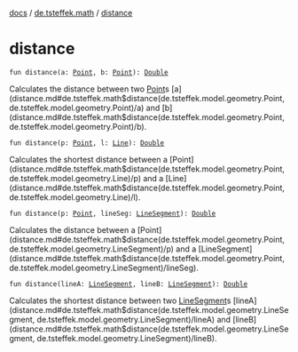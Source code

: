 [docs](../index.md) / [de.tsteffek.math](index.md) / [distance](./distance.md)

# distance

`fun distance(a: `[`Point`](../de.tsteffek.model.geometry/-point/index.md)`, b: `[`Point`](../de.tsteffek.model.geometry/-point/index.md)`): `[`Double`](https://kotlinlang.org/api/latest/jvm/stdlib/kotlin/-double/index.html)

Calculates the distance between two [Point](../de.tsteffek.model.geometry/-point/index.md)s [a](distance.md#de.tsteffek.math$distance(de.tsteffek.model.geometry.Point, de.tsteffek.model.geometry.Point)/a) and [b](distance.md#de.tsteffek.math$distance(de.tsteffek.model.geometry.Point, de.tsteffek.model.geometry.Point)/b).

`fun distance(p: `[`Point`](../de.tsteffek.model.geometry/-point/index.md)`, l: `[`Line`](../de.tsteffek.model.geometry/-line/index.md)`): `[`Double`](https://kotlinlang.org/api/latest/jvm/stdlib/kotlin/-double/index.html)

Calculates the shortest distance between a [Point](distance.md#de.tsteffek.math$distance(de.tsteffek.model.geometry.Point, de.tsteffek.model.geometry.Line)/p) and a [Line](distance.md#de.tsteffek.math$distance(de.tsteffek.model.geometry.Point, de.tsteffek.model.geometry.Line)/l).

`fun distance(p: `[`Point`](../de.tsteffek.model.geometry/-point/index.md)`, lineSeg: `[`LineSegment`](../de.tsteffek.model.geometry/-line-segment/index.md)`): `[`Double`](https://kotlinlang.org/api/latest/jvm/stdlib/kotlin/-double/index.html)

Calculates the distance between a [Point](distance.md#de.tsteffek.math$distance(de.tsteffek.model.geometry.Point, de.tsteffek.model.geometry.LineSegment)/p) and a [LineSegment](distance.md#de.tsteffek.math$distance(de.tsteffek.model.geometry.Point, de.tsteffek.model.geometry.LineSegment)/lineSeg).

`fun distance(lineA: `[`LineSegment`](../de.tsteffek.model.geometry/-line-segment/index.md)`, lineB: `[`LineSegment`](../de.tsteffek.model.geometry/-line-segment/index.md)`): `[`Double`](https://kotlinlang.org/api/latest/jvm/stdlib/kotlin/-double/index.html)

Calculates the shortest distance between two [LineSegment](../de.tsteffek.model.geometry/-line-segment/index.md)s [lineA](distance.md#de.tsteffek.math$distance(de.tsteffek.model.geometry.LineSegment, de.tsteffek.model.geometry.LineSegment)/lineA) and
[lineB](distance.md#de.tsteffek.math$distance(de.tsteffek.model.geometry.LineSegment, de.tsteffek.model.geometry.LineSegment)/lineB).

